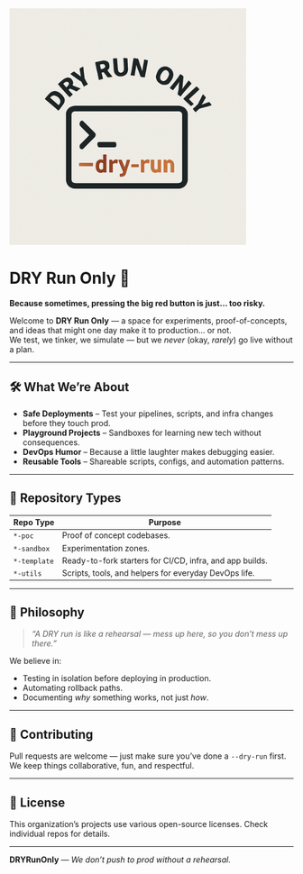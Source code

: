 <picture>
  <source media="(prefers-color-scheme: dark)" srcset="dry-run-only-logo-512.png">
  <source media="(prefers-color-scheme: light)" srcset="dry-run-only-logo-512.png">
  <img alt="DRY Run Only" src="dry-run-only-logo-512.png" width="420">
</picture>

# DRY Run Only 🚦
**Because sometimes, pressing the big red button is just… too risky.**

Welcome to **DRY Run Only** — a space for experiments, proof-of-concepts, and ideas that might one day make it to production… or not.  
We test, we tinker, we simulate — but we *never* (okay, *rarely*) go live without a plan.

---

## 🛠 What We’re About
- **Safe Deployments** – Test your pipelines, scripts, and infra changes before they touch prod.
- **Playground Projects** – Sandboxes for learning new tech without consequences.
- **DevOps Humor** – Because a little laughter makes debugging easier.
- **Reusable Tools** – Shareable scripts, configs, and automation patterns.

---

## 📂 Repository Types
| Repo Type       | Purpose |
|-----------------|---------|
| `*-poc`         | Proof of concept codebases. |
| `*-sandbox`     | Experimentation zones. |
| `*-template`    | Ready-to-fork starters for CI/CD, infra, and app builds. |
| `*-utils`       | Scripts, tools, and helpers for everyday DevOps life. |

---

## 🚀 Philosophy
> *“A DRY run is like a rehearsal — mess up here, so you don’t mess up there.”*  

We believe in:
- Testing in isolation before deploying in production.
- Automating rollback paths.
- Documenting *why* something works, not just *how*.

---

## 🤝 Contributing
Pull requests are welcome — just make sure you’ve done a `--dry-run` first.  
We keep things collaborative, fun, and respectful.

---

## 📜 License
This organization’s projects use various open-source licenses. Check individual repos for details.

---

**DRYRunOnly** — *We don’t push to prod without a rehearsal.*
